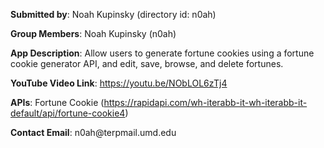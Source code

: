 <p><strong>Submitted by</strong>: Noah Kupinsky (directory id: n0ah)</p>
<p><strong>Group Members</strong>: Noah Kupinsky (n0ah)</p>
<p><strong>App Description</strong>: Allow users to generate fortune cookies using a fortune cookie generator API, and edit, save, browse, and delete fortunes.</p>
<p><strong>YouTube Video Link</strong>: <a href="https://youtu.be/NObLOL6zTj4">https://youtu.be/NObLOL6zTj4</a></p>
<p><strong>APIs</strong>: Fortune Cookie (<a href="https://rapidapi.com/wh-iterabb-it-wh-iterabb-it-default/api/fortune-cookie4">https://rapidapi.com/wh-iterabb-it-wh-iterabb-it-default/api/fortune-cookie4</a>)</p>
<p><strong>Contact Email</strong>: n0ah@terpmail.umd.edu</p>
